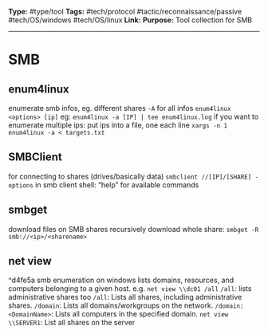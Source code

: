 **Type:** #type/tool
**Tags:**  #tech/protocol #tactic/reconnaissance/passive #tech/OS/windows #tech/OS/linux 
**Link:** 
**Purpose:** Tool collection for SMB

---
# SMB

## enum4linux
enumerate smb infos, eg. different shares
`-A` for all infos
`enum4linux <options> [ip]`
eg: `enum4linux -a [IP] | tee enum4linux.log` 
if you want to enumerate multiple ips:
	put ips into a file, one each line
	`xargs -n 1 enum4linux -a < targets.txt`
## SMBClient
for connecting to shares (drives/basically data)
`smbclient //[IP]/[SHARE] -options` 
in smb client shell: “help” for available commands 
## smbget
download files on SMB shares
recursively download whole share: `smbget -R smb://<ip>/<sharename>`
## net view
^d4fe5a
smb enumeration on windows
lists domains, resources, and computers belonging to a given host.
e.g. `net view \\dc01 /all`
`/all`: lists administrative shares too
`/all`: Lists all shares, including administrative shares.
`/domain`: Lists all domains/workgroups on the network.
`/domain:<DomainName>`: Lists all computers in the specified domain.
`net view \\SERVER1`: List all shares on the server


